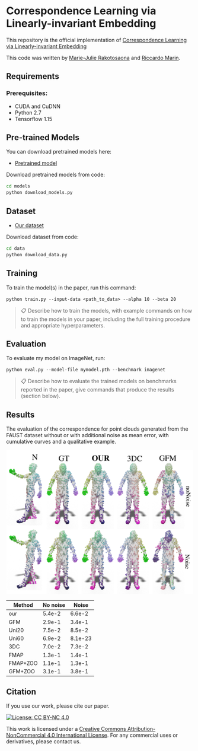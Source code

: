 
# Correspondence Learning via Linearly-invariant Embedding

This repository is the official implementation of [Correspondence Learning via Linearly-invariant Embedding](https://arxiv.org/abs/2030.12345)

This code was written by [Marie-Julie Rakotosaona](http://www.lix.polytechnique.fr/Labo/Marie-Julie.RAKOTOSAONA/) and [Riccardo Marin](http://profs.scienze.univr.it/~marin/).

## Requirements

### Prerequisites:
* CUDA and CuDNN
* Python 2.7
* Tensorflow 1.15





## Pre-trained Models

You can download pretrained models here:

- [Pretrained model](https://drive.google.com/mymodel.pth)


Download pretrained models from code:
``` bash
cd models
python download_models.py
```
## Dataset


- [Our dataset](https://drive.google.com/mymodel.pth)

Download dataset from code:
``` bash
cd data
python download_data.py
```


## Training

To train the model(s) in the paper, run this command:

```train
python train.py --input-data <path_to_data> --alpha 10 --beta 20
```

>📋  Describe how to train the models, with example commands on how to train the models in your paper, including the full training procedure and appropriate hyperparameters.

## Evaluation

To evaluate my model on ImageNet, run:

```eval
python eval.py --model-file mymodel.pth --benchmark imagenet
```

>📋  Describe how to evaluate the trained models on benchmarks reported in the paper, give commands that produce the results (section below).

## Results

The evaluation of the correspondence for point clouds generated from the FAUST dataset without or with additional noise as mean error, with cumulative curves and a qualitative example.


![results](images/diff_maps_results.png "results")



| Method         | No noise  | Noise |
| ------------------ |---------------- | -------------- |
| our  |    5.4e-2         |      6.6e-2       |
| GFM  |    2.9e-1         |      3.4e-1       |
| Uni20  |  7.5e-2         |      8.5e-2       |
| Uni60 |   6.9e-2         |      8.1e-23       |
| 3DC |     7.0e-2         |      7.3e-2       |
| FMAP |    1.3e-1         |      1.4e-1       |
| FMAP+ZOO |1.1e-1         |      1.3e-1       |
| GFM+ZOO | 3.1e-1         |      3.8e-1       |





## Citation
If you use our work, please cite our paper.


[![License: CC BY-NC 4.0](https://img.shields.io/badge/License-CC%20BY--NC%204.0-lightgrey.svg)](https://creativecommons.org/licenses/by-nc/4.0/)

This work is licensed under a [Creative Commons Attribution-NonCommercial 4.0 International License](http://creativecommons.org/licenses/by-nc/4.0/). For any commercial uses or derivatives, please contact us.
